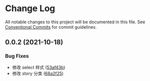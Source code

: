 # Change Log

All notable changes to this project will be documented in this file.
See [Conventional Commits](https://conventionalcommits.org) for commit guidelines.

## 0.0.2 (2021-10-18)


### Bug Fixes

* 修改 select 样式 ([53af43b](https://github.com/ElonWu/elonwu_ui/commit/53af43bfa8f0ef54c0cf8083a1148ea9b11a2f01))
* 修改 story 分类 ([68a2f25](https://github.com/ElonWu/elonwu_ui/commit/68a2f25202c5bac641b61692cc3993ffebe61362))

